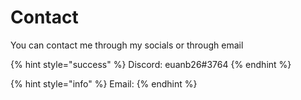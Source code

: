 # Contact

You can contact me through my socials or through email

{% hint style="success" %}
Discord: euanb26\#3764
{% endhint %}

{% hint style="info" %}
Email:
{% endhint %}

